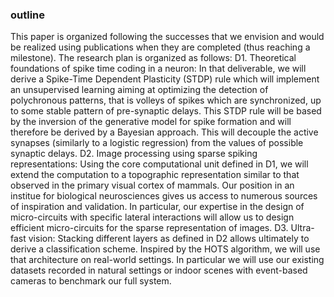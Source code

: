 
### outline

This paper is organized following the successes that we envision and would be realized using publications when they are completed (thus reaching a milestone). The research plan is organized as follows:
D1. Theoretical foundations of spike time coding in a neuron: In that deliverable, we will derive a Spike-Time Dependent Plasticity (STDP) rule which will implement an unsupervised learning aiming at optimizing the detection of polychronous patterns, that is volleys of spikes which are synchronized, up to some stable pattern of pre-synaptic delays. This STDP rule will be based by the inversion of the generative model for spike formation and will therefore be derived by a Bayesian approach. This will decouple the active synapses (similarly to a logistic regression) from the values of possible synaptic delays.
D2. Image processing using sparse spiking representations: Using the core computational unit defined in D1, we will extend the computation to a topographic representation similar to that observed in the primary visual cortex of mammals. Our position in an institue for biological neurosciences gives us access to numerous sources of inspiration and validation. In particular, our expertise in the design of micro-circuits with specific lateral interactions will allow us to design efficient micro-circuits for the sparse representation of images.
D3. Ultra-fast vision: Stacking different layers  as defined in D2 allows ultimately to derive a classification scheme. Inspired by the HOTS algorithm, we will use that architecture on real-world settings. In particular we will use our existing datasets recorded in natural settings or indoor scenes with event-based cameras to benchmark our full system.
